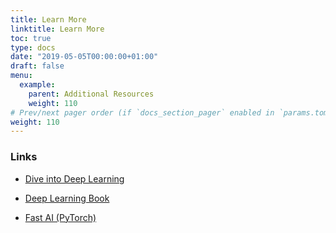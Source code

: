 ```yaml
---
title: Learn More
linktitle: Learn More
toc: true
type: docs
date: "2019-05-05T00:00:00+01:00"
draft: false
menu:
  example:
    parent: Additional Resources
    weight: 110
# Prev/next pager order (if `docs_section_pager` enabled in `params.toml`)
weight: 110
---
```


### Links

* [Dive into Deep Learning](https://d2l.ai)

* [Deep Learning Book](https://www.deeplearningbook.org)

* [Fast AI (PyTorch)](https://www.fast.ai)
